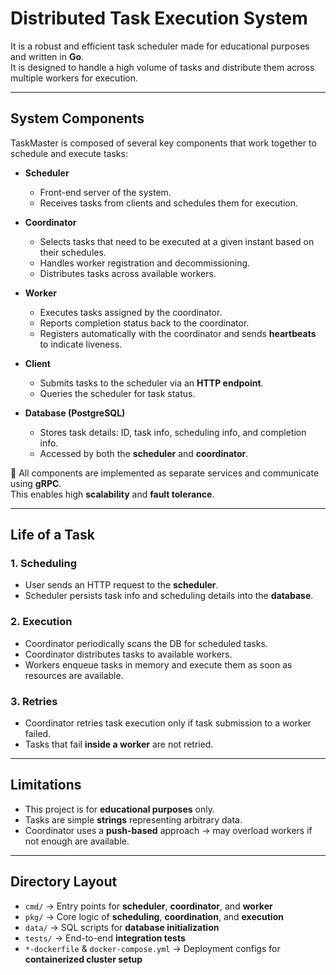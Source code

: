 # Distributed Task Execution System 

It is a robust and efficient task scheduler made for educational purposes and written in **Go**.  
It is designed to handle a high volume of tasks and distribute them across multiple workers for execution.

---

##  System Components  

TaskMaster is composed of several key components that work together to schedule and execute tasks:

- **Scheduler**  
  - Front-end server of the system.  
  - Receives tasks from clients and schedules them for execution.  

- **Coordinator**  
  - Selects tasks that need to be executed at a given instant based on their schedules.  
  - Handles worker registration and decommissioning.  
  - Distributes tasks across available workers.  

- **Worker**  
  - Executes tasks assigned by the coordinator.  
  - Reports completion status back to the coordinator.  
  - Registers automatically with the coordinator and sends **heartbeats** to indicate liveness.  

- **Client**  
  - Submits tasks to the scheduler via an **HTTP endpoint**.  
  - Queries the scheduler for task status.  

- **Database (PostgreSQL)**  
  - Stores task details: ID, task info, scheduling info, and completion info.  
  - Accessed by both the **scheduler** and **coordinator**.  

🔗 All components are implemented as separate services and communicate using **gRPC**.  
This enables high **scalability** and **fault tolerance**.

---

##  Life of a Task  

### 1. Scheduling  
- User sends an HTTP request to the **scheduler**.  
- Scheduler persists task info and scheduling details into the **database**.  

### 2. Execution  
- Coordinator periodically scans the DB for scheduled tasks.  
- Coordinator distributes tasks to available workers.  
- Workers enqueue tasks in memory and execute them as soon as resources are available.  

### 3. Retries  
- Coordinator retries task execution only if task submission to a worker failed.  
- Tasks that fail **inside a worker** are not retried.  

---

##  Limitations  
- This project is for **educational purposes** only.  
- Tasks are simple **strings** representing arbitrary data.  
- Coordinator uses a **push-based** approach → may overload workers if not enough are available.  

---

##  Directory Layout  

- `cmd/` → Entry points for **scheduler**, **coordinator**, and **worker**  
- `pkg/` → Core logic of **scheduling**, **coordination**, and **execution**  
- `data/` → SQL scripts for **database initialization**  
- `tests/` → End-to-end **integration tests**  
- `*-dockerfile` & `docker-compose.yml` → Deployment configs for **containerized cluster setup**  

